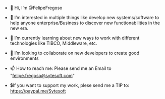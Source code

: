 - 👋 Hi, I’m @FelipeFregoso
- 👀 I’m interested in multiple things like develop new systems/software to help anyone enterprise/Business to discover new functionabilities in the new era.
- 🌱 I’m currently learning about new ways to work with different technologies like TIBCO, Middleware, etc.
- 💞️ I’m looking to collaborate on new developers to create good environments
- 📫 How to reach me: Please send me an Email to "felipe.fregoso@sytesoft.com"

- 💲If you want to support my work, plese send me a TIP to: https://paypal.me/Sytesoft

<!---
FelipeFregoso/FelipeFregoso is a ✨ special ✨ repository because its `README.md` (this file) appears on your GitHub profile.
You can click the Preview link to take a look at your changes.
--->
